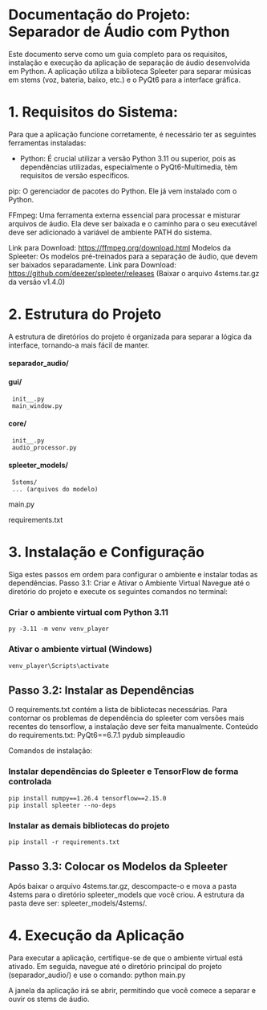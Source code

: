 # Documentação do Projeto: Separador de Áudio com Python
Este documento serve como um guia completo para os requisitos, instalação e execução da aplicação de separação de áudio desenvolvida em Python. A aplicação utiliza a biblioteca Spleeter para separar músicas em stems (voz, bateria, baixo, etc.) e o PyQt6 para a interface gráfica.
# 1. Requisitos do Sistema:

Para que a aplicação funcione corretamente, é necessário ter as seguintes ferramentas instaladas: 
* Python: É crucial utilizar a versão Python 3.11 ou superior, pois as dependências utilizadas, especialmente o PyQt6-Multimedia, têm requisitos de versão específicos.

pip: O gerenciador de pacotes do Python. Ele já vem instalado com o Python.

FFmpeg: Uma ferramenta externa essencial para processar e misturar arquivos de áudio. Ela deve ser baixada e o caminho para o seu executável deve ser adicionado à variável de ambiente PATH do sistema.

Link para Download: https://ffmpeg.org/download.html
Modelos da Spleeter: Os modelos pré-treinados para a separação de áudio, que devem ser baixados separadamente.
Link para Download: https://github.com/deezer/spleeter/releases (Baixar o arquivo 4stems.tar.gz da versão v1.4.0)

# 2. Estrutura do Projeto

A estrutura de diretórios do projeto é organizada para separar a lógica da interface, tornando-a mais fácil de manter.

#### separador_audio/
#### gui/
     init__.py
     main_window.py
#### core/
     init__.py
     audio_processor.py
#### spleeter_models/
     5stems/
     ... (arquivos do modelo)
main.py

requirements.txt



# 3. Instalação e Configuração
Siga estes passos em ordem para configurar o ambiente e instalar todas as dependências.
     Passo 3.1: Criar e Ativar o Ambiente Virtual
Navegue até o diretório do projeto e execute os seguintes comandos no terminal:
### Criar o ambiente virtual com Python 3.11
    py -3.11 -m venv venv_player

### Ativar o ambiente virtual (Windows)
    venv_player\Scripts\activate



## Passo 3.2: Instalar as Dependências
O requirements.txt contém a lista de bibliotecas necessárias. Para contornar os problemas de dependência do spleeter com versões mais recentes do tensorflow, a instalação deve ser feita manualmente.
Conteúdo do requirements.txt:
PyQt6==6.7.1
pydub
simpleaudio



Comandos de instalação:
### Instalar dependências do Spleeter e TensorFlow de forma controlada
    pip install numpy==1.26.4 tensorflow==2.15.0
    pip install spleeter --no-deps

### Instalar as demais bibliotecas do projeto
    pip install -r requirements.txt



## Passo 3.3: Colocar os Modelos da Spleeter
Após baixar o arquivo 4stems.tar.gz, descompacte-o e mova a pasta 4stems para o diretório spleeter_models que você criou. A estrutura da pasta deve ser: spleeter_models/4stems/.
# 4. Execução da Aplicação
Para executar a aplicação, certifique-se de que o ambiente virtual está ativado. Em seguida, navegue até o diretório principal do projeto (separador_audio/) e use o comando:
python main.py


A janela da aplicação irá se abrir, permitindo que você comece a separar e ouvir os stems de áudio.
